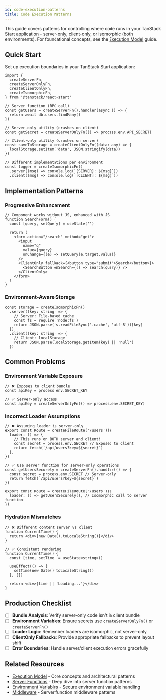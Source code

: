 ```yaml
---
id: code-execution-patterns
title: Code Execution Patterns
---
```


This guide covers patterns for controlling where code runs in your TanStack Start application - server-only, client-only, or isomorphic (both environments). For foundational concepts, see the [Execution Model](../execution-model.md) guide.

## Quick Start

Set up execution boundaries in your TanStack Start application:

```tsx
import {
  createServerFn,
  createServerOnlyFn,
  createClientOnlyFn,
  createIsomorphicFn,
} from '@tanstack/react-start'

// Server function (RPC call)
const getUsers = createServerFn().handler(async () => {
  return await db.users.findMany()
})

// Server-only utility (crashes on client)
const getSecret = createServerOnlyFn(() => process.env.API_SECRET)

// Client-only utility (crashes on server)
const saveToStorage = createClientOnlyFn((data: any) => {
  localStorage.setItem('data', JSON.stringify(data))
})

// Different implementations per environment
const logger = createIsomorphicFn()
  .server((msg) => console.log(`[SERVER]: ${msg}`))
  .client((msg) => console.log(`[CLIENT]: ${msg}`))
```

## Implementation Patterns

### Progressive Enhancement

```tsx
// Component works without JS, enhanced with JS
function SearchForm() {
  const [query, setQuery] = useState('')

  return (
    <form action="/search" method="get">
      <input
        name="q"
        value={query}
        onChange={(e) => setQuery(e.target.value)}
      />
      <ClientOnly fallback={<button type="submit">Search</button>}>
        <SearchButton onSearch={() => search(query)} />
      </ClientOnly>
    </form>
  )
}
```

### Environment-Aware Storage

```tsx
const storage = createIsomorphicFn()
  .server((key: string) => {
    // Server: File-based cache
    const fs = require('node:fs')
    return JSON.parse(fs.readFileSync('.cache', 'utf-8'))[key]
  })
  .client((key: string) => {
    // Client: localStorage
    return JSON.parse(localStorage.getItem(key) || 'null')
  })
```

## Common Problems

### Environment Variable Exposure

```tsx
// ❌ Exposes to client bundle
const apiKey = process.env.SECRET_KEY

// ✅ Server-only access
const apiKey = createServerOnlyFn(() => process.env.SECRET_KEY)
```

### Incorrect Loader Assumptions

```tsx
// ❌ Assuming loader is server-only
export const Route = createFileRoute('/users')({
  loader: () => {
    // This runs on BOTH server and client!
    const secret = process.env.SECRET // Exposed to client
    return fetch(`/api/users?key=${secret}`)
  },
})

// ✅ Use server function for server-only operations
const getUsersSecurely = createServerFn().handler(() => {
  const secret = process.env.SECRET // Server-only
  return fetch(`/api/users?key=${secret}`)
})

export const Route = createFileRoute('/users')({
  loader: () => getUsersSecurely(), // Isomorphic call to server function
})
```

### Hydration Mismatches

```tsx
// ❌ Different content server vs client
function CurrentTime() {
  return <div>{new Date().toLocaleString()}</div>
}

// ✅ Consistent rendering
function CurrentTime() {
  const [time, setTime] = useState<string>()

  useEffect(() => {
    setTime(new Date().toLocaleString())
  }, [])

  return <div>{time || 'Loading...'}</div>
}
```

## Production Checklist

- [ ] **Bundle Analysis**: Verify server-only code isn't in client bundle
- [ ] **Environment Variables**: Ensure secrets use `createServerOnlyFn()` or `createServerFn()`
- [ ] **Loader Logic**: Remember loaders are isomorphic, not server-only
- [ ] **ClientOnly Fallbacks**: Provide appropriate fallbacks to prevent layout shift
- [ ] **Error Boundaries**: Handle server/client execution errors gracefully

## Related Resources

- [Execution Model](../execution-model.md) - Core concepts and architectural patterns
- [Server Functions](../server-functions.md) - Deep dive into server function patterns
- [Environment Variables](../environment-variables.md) - Secure environment variable handling
- [Middleware](../middleware.md) - Server function middleware patterns
